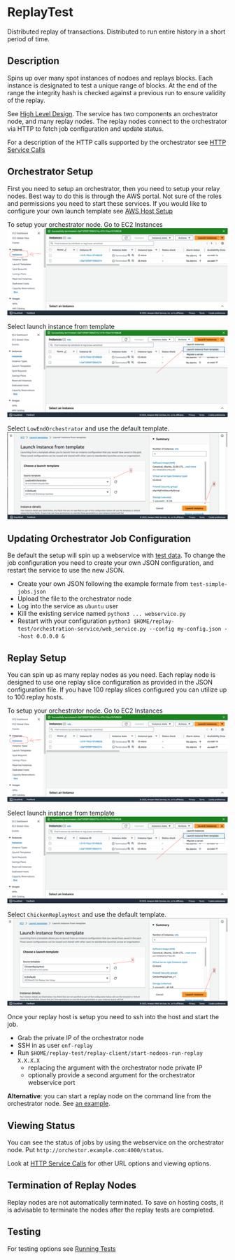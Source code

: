 # ReplayTest
Distributed replay of transactions. Distributed to run entire history in a short period of time.

## Description
Spins up over many spot instances of nodoes and replays blocks. Each instance is designated to test a unique range of blocks. At the end of the range the integrity hash is checked against a previous run to ensure validity of the replay.

See [High Level Design](docs/high-level-design.md). The service has two components an orchestrator node, and many replay nodes. The replay nodes connect to the orchestrator via HTTP to fetch job configuration and update status.

For a description of the HTTP calls supported by the orchestrator see [HTTP Service Calls](docs/http-service-calls.md)

## Orchestrator Setup
First you need to setup an orchestrator, then you need to setup your relay nodes. Best way to do this is through the AWS portal. Not sure of the roles and permissions you need to start these services. If you would like to configure your own launch template see [AWS Host Setup](AWS-Host-Setup.md)

To setup your orchestrator node. Go to EC2 Instances
![EC2Instance](docs/images/CDEC2Instance.png)

Select launch instance from template
![LaunchTemplace](docs/images/CDLaunchTemplate.png)

Select `LowEndOrchestrator` and use the default template.
![OrchTemplaceSelect](docs/images/CDOrchTemplateSelect.png)

## Updating Orchestrator Job Configuration
Be default the setup will spin up a webservice with [test data](meta-data/test-simple-jobs.json). To change the job configuration you need to create your own JSON configuration, and restart the service to use the new JSON.
- Create your own JSON following the example formate from `test-simple-jobs.json`
- Upload the file to the orchestrator node
- Log into the service as `ubuntu` user
- Kill the existing service named `python3 ... webservice.py`
- Restart with your configuration `python3 $HOME/replay-test/orchestration-service/web_service.py --config my-config.json --host 0.0.0.0 &`

## Replay Setup
You can spin up as many replay nodes as you need. Each replay node is designed to use one replay slice configuration as provided in the JSON configuration file. If you have 100 replay slices configured you can utilize up to 100 replay hosts.

To setup your orchestrator node. Go to EC2 Instances
![CDEC2Instance](docs/images/CDEC2Instance.png)

Select launch instance from template
![LaunchTemplace](docs/images/CDLaunchTemplate.png)

Select `ChickenReplayHost` and use the default template.
![ReplayTemplaceSelect](docs/images/CDReplayTemplateSelect.png)

Once your replay host is setup you need to ssh into the host and start the job.
- Grab the private IP of the orchestrator node
- SSH in as user `enf-replay`
- Run `$HOME/replay-test/replay-client/start-nodeos-run-replay X.X.X.X`
   - replacing the argument with the orchestrator node private IP
   - optionally provide a second argument for the orchestrator webservice port

**Alternative**: you can start a replay node on the command line from the orchestrator node. See [an example](scripts/run-replay-instance.sh).

## Viewing Status
You can see the status of jobs by using the webservice on the orchestrator node. Put `http://orchestor.example.com:4000/status`.

Look at [HTTP Service Calls](docs/http-service-calls.md) for other URL options and viewing options.

## Termination of Replay Nodes
Replay nodes are not automatically terminated. To save on hosting costs, it is advisable to terminate the nodes after the replay tests are completed.

## Testing
For testing options see [Running Tests](docs/running-tests.md)
